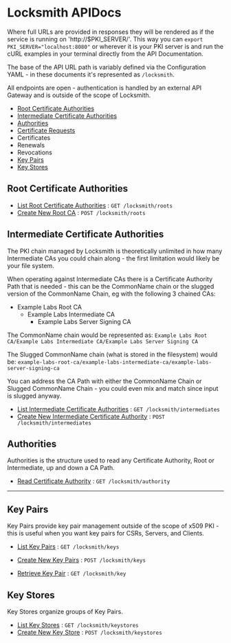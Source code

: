 # Locksmith APIDocs

Where full URLs are provided in responses they will be rendered as if the service is running on 'http://$PKI_SERVER/'.  This way you can `export PKI_SERVER="localhost:8080"` or wherever it is your PKI server is and run the cURL examples in your terminal directly from the API Documentation.

The base of the API URL path is variably defined via the Configuration YAML - in these documents it's represented as `/locksmith`.

All endpoints are open - authentication is handled by an external API Gateway and is outside of the scope of Locksmith.

- [Root Certificate Authorities](#root-certificate-authorities)
- [Intermediate Certificate Authorities](#intermediate-certificate-authorities)
- [Authorities](#authorities)
- [Certificate Requests](#certificate-requests)
- Certificates
- Renewals
- Revocations
- [Key Pairs](#key-pairs)
- [Key Stores](#key-stores)

## Root Certificate Authorities

* [List Root Certificate Authorities](roots/get.md) : `GET /locksmith/roots`
* [Create New Root CA](roots/post.md) : `POST /locksmith/roots`

## Intermediate Certificate Authorities

The PKI chain managed by Locksmith is theoretically unlimited in how many Intermediate CAs you could chain along - the first limitation would likely be your file system.

When operating against Intermediate CAs there is a Certificate Authority Path that is needed - this can be the CommonName chain or the slugged version of the CommonName Chain, eg with the following 3 chained CAs:

- Example Labs Root CA
  - Example Labs Intermediate CA
    - Example Labs Server Signing CA

The CommonName chain would be represented as: `Example Labs Root CA/Example Labs Intermediate CA/Example Labs Server Signing CA`

The Slugged CommonName chain (what is stored in the filesystem) would be: `example-labs-root-ca/example-labs-intermediate-ca/example-labs-server-signing-ca`

You can address the CA Path with either the CommonName Chain or Slugged CommonName Chain - you could even mix and match since input is slugged anyway.

* [List Intermediate Certificate Authorities](intermediates/get.md) : `GET /locksmith/intermediates`
* [Create New Intermediate Certificate Authority](intermediates/post.md) : `POST /locksmith/intermediates`

## Authorities

Authorities is the structure used to read any Certificate Authority, Root or Intermediate, up and down a CA Path.

* [Read Certificate Authority](authority/get.md) : `GET /locksmith/authority`

---

## Key Pairs

Key Pairs provide key pair management outside of the scope of x509 PKI - this is useful when you want key pairs for CSRs, Servers, and Clients.

* [List Key Pairs](keys/get.md) : `GET /locksmith/keys`
* [Create New Key Pairs](keys/post.md) : `POST /locksmith/keys`

* [Retrieve Key Pair](key/get.md) : `GET /locksmith/key`

## Key Stores

Key Stores organize groups of Key Pairs.

* [List Key Stores](keystores/get.md) : `GET /locksmith/keystores`
* [Create New Key Store](keystores/post.md) : `POST /locksmith/keystores`